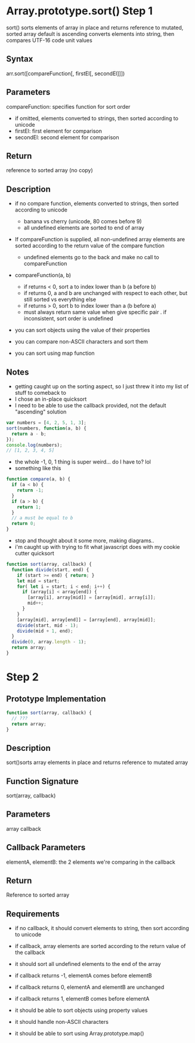 # Array.prototype.sort() Step 1
sort() sorts elements of array in place and returns reference to mutated, sorted array
default is ascending
converts elements into string, then compares UTF-16 code unit values

## Syntax
arr.sort([compareFunction[, firstEl[, secondEl]]])

## Parameters
compareFunction: specifies function for sort order
  - if omitted, elements converted to strings, then sorted according to unicode
  - firstEl: first element for comparison
  - secondEl: second element for comparison

## Return
reference to sorted array (no copy)

## Description
- if no compare function, elements converted to strings, then sorted according to unicode
  - banana vs cherry (unicode, 80 comes before 9)
  - all undefined elements are sorted to end of array

- If compareFunction is supplied, all non-undefined array elements are sorted according to the return value of the compare function
  - undefined elements go to the back and make no call to compareFunction

- compareFunction(a, b)
  - if returns < 0, sort a to index lower than b (a before b)
  - if returns 0, a and b are unchanged with respect to each other, but still sorted vs everything else
  - if returns > 0, sort b to index lower than a (b before a)
  - must always return same value when give specific pair . if inconsistent, sort order is undefined

- you can sort objects using the value of their properties
- you can compare non-ASCII characters and sort them
- you can sort using map function

## Notes
- getting caught up on the sorting aspect, so I just threw it into my list of stuff to comeback to
- I chose an in-place quicksort
- I need to be able to use the callback provided, not the default "ascending" solution
```javascript
var numbers = [4, 2, 5, 1, 3];
sort(numbers, function(a, b) {
  return a - b;
});
console.log(numbers);
// [1, 2, 3, 4, 5]
```
- the whole -1, 0, 1 thing is super weird... do I have to? lol
- something like this
```javascript
function compare(a, b) {
  if (a < b) {
    return -1;
  }
  if (a > b) {
    return 1;
  }
  // a must be equal to b
  return 0;
}
```
- stop and thought about it some more, making diagrams..
- i'm caught up with trying to fit what javascript does with my cookie cutter quicksort
```javascript
function sort(array, callback) { 
  function divide(start, end) {
    if (start >= end) { return; }
    let mid = start;
    for( let i = start; i < end; i++) {
      if (array[i] < array[end]) {
        [array[i], array[mid]] = [array[mid], array[i]];
        mid++;
      }
    }
    [array[mid], array[end]] = [array[end], array[mid]];
    divide(start, mid - 1);
    divide(mid + 1, end);
  }
  divide(0, array.length - 1);
  return array;
}
```

# Step 2
## Prototype Implementation
```javascript
function sort(array, callback) {
  // ???
  return array;
}
```
## Description
sort()sorts array elements in place and returns reference to mutated array

## Function Signature
sort(array, callback)

## Parameters
array
callback

## Callback Parameters
elementA, elementB: the 2 elements we're comparing in the callback

## Return
Reference to sorted array

## Requirements
- if no callback, it should convert elements to string, then sort according to unicode
- if callback, array elements are sorted according to the return value of the callback
- it should sort all undefined elements to the end of the array

- if callback returns -1, elementA comes before elementB
- if callback returns 0, elementA and elementB are unchanged
- if callback returns 1, elementB comes before elementA

- it should be able to sort objects using property values
- it should handle non-ASCII characters
- it should be able to sort using Array.prototype.map()
